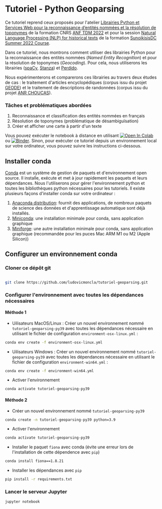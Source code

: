 
# Tutoriel - Python Geoparsing 


Ce tutoriel reprend ceux proposés pour l'atelier [Librairies Python et Services Web pour la reconnaissance d’entités nommées et la résolution de toponymes](https://anf-tdm-2022.sciencesconf.org/resource/page/id/11) de la formation CNRS [ANF TDM 2022](https://anf-tdm-2022.sciencesconf.org) et pour la session [Natural Language Processing (NLP) for historical texts](https://github.com/ludovicmoncla/SunoikisisDC-Summer2022-Session9) de la formation [SunoikisisDC Summer 2022 Course](https://github.com/SunoikisisDC/SunoikisisDC-2021-2022/wiki/SunoikisisDC-Summer-2022-Session-9).


Dans ce tutoriel, nous montrons comment utiliser des librairies Python pour la reconnaissance des entités nommées (*Named Entity Recognition*) et pour la résolution de toponymes (*Geocoding*). 
Pour cela, nous utiliserons les librairies ([spaCy](https://spacy.io), [Stanza](https://stanfordnlp.github.io/stanza/index.html)) et [Perdido](https://github.com/ludovicmoncla/perdido).

Nous expérimenterons et comparerons ces librairies au travers deux études de cas : le traitement d'articles encyclopédiques (corpus issu du projet [GEODE](https://geode-project.github.io)) et le traitement de descriptions de randonnées (corpus issu du projet [ANR CHOUCAS](http://choucas.ign.fr)).



### Tâches et problématiques abordées

 1. Reconnaissance et classification des entités nommées en français
 2. Résolution de toponymes (problématique de désambiguïsation)
 3. Créer et afficher une carte à partir d'un texte



Vous pouvez exécuter le notebook à distance en utilisant [![Open In Colab](https://colab.research.google.com/assets/colab-badge.svg)](https://colab.research.google.com/github/lmoncla/tutoriel-geoparsing/blob/master/Tutoriel-geoparsing.ipynb) ou [![Binder](https://mybinder.org/badge_logo.svg)](https://mybinder.org/v2/gh/lmoncla/tutoriel-geoparsing/master?filepath=Tutoriel-geoparsing.ipynb).
Sinon, pour exécuter ce tutoriel depuis un environnement local sur votre ordinateur, vous pouvez suivre les instructions ci-dessous. 

## Installer conda

[Conda](https://conda.io/projects/conda/en/latest/index.html) est un système de gestion de paquets et d'environnement open source. Il installe, exécute et met à jour rapidement les paquets et leurs dépendances. 
Nous l'utiliserons pour gérer l'environnement python et toutes les bibliothèques python nécessaires pour les tutoriels.
Il existe plusieurs façons d'installer conda sur votre ordinateur :
1. [Anaconda distribution](https://www.anaconda.com/products/distribution): fournit des applications, de nombreux paquets de science des données et d'apprentissage automatique sont déjà installés.
2. [Miniconda](https://docs.conda.io/en/latest/miniconda.html): une installation minimale pour conda, sans application graphique
3. [Miniforge](https://github.com/conda-forge/miniforge): une autre installation minimale pour conda, sans application graphique (recommandée pour les puces Mac ARM M1 ou M2 (Apple Silicon))


## Configurer un environnement conda

### Cloner ce dépôt git

```bash

git clone https://github.com/ludovicmoncla/tutoriel-geoparsing.git
```

### Configurer l'environnement avec toutes les dépendances nécessaires

#### Méthode 1

* Uilisateurs MacOS/Linux : Créer un nouvel environnement nommé `tutoriel-geoparsing-py39` avec toutes les dépendances nécessaire en utilisant le fichier de configuration `environment-osx-linux.yml` :

```bash
conda env create -f environment-osx-linux.yml
```

* Uilisateurs Windows : Créer un nouvel environnement nommé `tutoriel-geoparsing-py39` avec toutes les dépendances nécessaire en utilisant le fichier de configuration `environment-win64.yml` :

```bash
conda env create -f environment-win64.yml
```

* Activer l'environnement

```bash
conda activate tutoriel-geoparsing-py39
```


#### Méthode 2

* Créer un nouvel environnement nommé `tutoriel-geoparsing-py39`

```bash
conda create -n tutoriel-geoparsing-py39 python=3.9
```

* Activer l'environnement

```bash
conda activate tutoriel-geoparsing-py39
```

* Installer le paquet `fiona` avec conda (évite une erreur lors de l'installation de cette dépendence avec `pip`)

```bash
conda install fiona==1.8.21
```

* Installer les dépendances avec `pip`

```bash
pip install -r requirements.txt
```


### Lancer le serveur Jupyter

```bash
jupyter notebook
```





